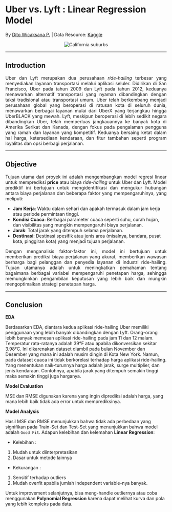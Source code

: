 # **Uber vs. Lyft** : Linear Regression Model 

By [Dito Wicaksana P.](https://github.com/ditoowp) | Data Resource: [Kaggle](https://www.kaggle.com/datasets/brllrb/uber-and-lyft-dataset-boston-ma)

<div style="text-align: center;">
    <img src="https://ibb.co.com/LhZPkBMR" alt="California suburbs">
</div>

---

## Introduction
<p style="text-align: justify;">
Uber dan Lyft merupakan dua perusahaan <em>ride-hailing</em>  terbesar yang menyediakan layanan transportasi melalui aplikasi seluler. Didirikan di San Francisco, Uber pada tahun 2009 dan Lyft pada tahun 2012, keduanya menawarkan alternatif transportasi yang nyaman dibandingkan dengan taksi tradisional atau transportasi umum. Uber telah berkembang menjadi perusahaan global yang beroperasi di ratusan kota di seluruh dunia, menawarkan berbagai layanan mulai dari UberX yang terjangkau hingga UberBLACK yang mewah. Lyft, meskipun beroperasi di lebih sedikit negara dibandingkan Uber, telah memperluas jangkauannya ke banyak kota di Amerika Serikat dan Kanada, dengan fokus pada pengalaman pengguna yang ramah dan layanan yang kompetitif. Keduanya bersaing ketat dalam hal harga, ketersediaan kendaraan, dan fitur tambahan seperti program loyalitas dan opsi berbagi perjalanan.
</p>

---

## Objective
<p style="text-align: justify;">
Tujuan utama dari proyek ini adalah mengembangkan model regresi linear untuk memprediksi <strong>price</strong> atau biaya <em>ride-hailing</em>  untuk Uber dan Lyft. Model prediktif ini bertujuan untuk mengidentifikasi dan mengukur hubungan antara biaya perjalanan dan beberapa faktor yang mempengaruhinya, yang meliputi:
</p>

* **Jam Kerja**: Waktu dalam sehari dan apakah termasuk dalam jam kerja atau periode permintaan tinggi.
* **Kondisi Cuaca**: Berbagai parameter cuaca seperti suhu, curah hujan, dan visibilitas yang mungkin mempengaruhi biaya perjalanan.
* **Jarak**: Total jarak yang ditempuh selama perjalanan.
* **Destinasi**: Destinasi spesifik atau jenis area (misalnya, bandara, pusat kota, pinggiran kota) yang menjadi tujuan perjalanan.

<p style="text-align: justify;">
Dengan menganalisis faktor-faktor ini, model ini bertujuan untuk memberikan prediksi biaya perjalanan yang akurat, memberikan wawasan berharga bagi pelanggan dan penyedia layanan di industri ride-hailing. Tujuan utamanya adalah untuk meningkatkan pemahaman tentang bagaimana berbagai variabel mempengaruhi penetapan harga, sehingga memungkinkan pengambilan keputusan yang lebih baik dan mungkin mengoptimalkan strategi penetapan harga.
</p>

---

## Conclusion

**EDA**

Berdasarkan EDA, diantara kedua aplikasi ride-hailing Uber memiliki penggunaan yang lebih banyak dibandingkan dengan Lyft. Orang-orang lebih banyak memesan aplikasi ride-hailing pada jam 11 dan 12 malam. Temperatur rata-ratanya adalah 39°F atau apabila dikonversikan sekitar 3.98°C. Ini dikarenakan dataset diambil pada bulan November dan Desember yang mana ini adalah musim dingin di Kota New York. Namun, pada dataset cuaca ini tidak berkorelasi terhadap harga aplikasi ride-hailing. Yang menentukan naik-turunnya harga adalah jarak, surge multiplier, dan jenis kendaraan. Contohnya, apabila jarak yang ditempuh semakin tinggi maka semakin tinggi juga harganya.

**Model Evaluation**

MSE dan RMSE digunakan karena yang ingin diprediksi adalah harga, yang mana lebih baik tidak ada error untuk memprediksinya.

**Model Analysis**

Hasil MSE dan RMSE menunjukkan bahwa tidak ada perbedaan yang signifikan pada Train-Set dan Test-Set yang menunjukkan bahwa model adalah `Good Fit`. Adapun kelebihan dan kelemahan **Linear Regression**:

* Kelebihan :
1. Mudah untuk diinterpretasikan
2. Dasar untuk metode lainnya
* Kekurangan :
1. Sensitif terhadap outliers
2. Mudah overfit apabila jumlah independent variable-nya banyak.

Untuk improvement selanjutnya, bisa meng-handle outliernya atau coba menggunakan **Polynomial Regression** karena dapat melihat kurva dan pola yang lebih kompleks pada data.
